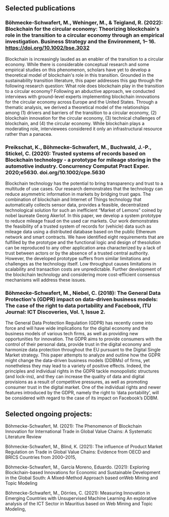## Selected publications

### Böhmecke-Schwafert, M., Wehinger, M., & Teigland, R. (2022): Blockchain for the circular economy: Theorizing blockchain's role in the transition to a circular economy through an empirical investigation. Business Strategy and the Environment, 1– 16. https://doi.org/10.1002/bse.3032
Blockchain is increasingly lauded as an enabler of the transition to a circular economy. While there is considerable conceptual research and some empirical studies on this phenomenon, scholars have yet to develop a theoretical model of blockchain's role in this transition. Grounded in the sustainability transition literature, this paper addresses this gap through the following research question: What role does blockchain play in the transition to a circular economy? Following an abductive approach, we conducted interviews with ground-level experts implementing blockchain innovations for the circular economy across Europe and the United States. Through a thematic analysis, we derived a theoretical model of the relationships among (1) drivers and barriers of the transition to a circular economy, (2) blockchain innovation for the circular economy, (3) technical challenges of blockchain, and (4) the circular economy. While blockchain plays a moderating role, interviewees considered it only an infrastructural resource rather than a panacea.

### Preikschat, K., Böhmecke-Schwafert, M., Buchwald, J.-P., Stickel, C. (2020): Trusted systems of records based on Blockchain technology - a prototype for mileage storing in the automotive industry. Concurrency Computat Pract Exper. 2020;e5630. doi.org/10.1002/cpe.5630
Blockchain technology has the potential to bring transparency and trust to a multitude of use cases. Our research demonstrates that the technology can reduce asymmetric information in markets by bridging trust gaps. The combination of blockchain and Internet of Things technology that automatically collects sensor data, provides a feasible, decentralized technological solution for such an inefficient “Market of Lemons” coined by nobel laureate Georg Akerlof. In this paper, we develop a system prototype to reduce mileage fraud on the used car markets. Our work demonstrates the feasibility of a trusted system of records for (vehicle) data such as mileage data using a distributed database based on the public Ethereum network and smart contracts. We have identified eight requirements that are fulfilled by the prototype and the functional logic and design of thesolution can be reproduced to any other application area characterized by a lack of trust between actors or by the absence of a trusted central authority. However, the developed prototype suffers from similar limitations and challenges as the technology itself. Low throughput causes limitations in scalability and transaction costs are unpredictable. Further development of the blockchain technology and considering more cost-efficient consensus mechanisms will address these issues.
    
### Böhmecke-Schwafert, M., Niebel, C. (2018): The General Data Protection's (GDPR) impact on data-driven business models: The case of the right to data portability and Facebook, ITU Journal: ICT Discoveries, Vol. 1, Issue 2.
The General Data Protection Regulation (GDPR) has recently come into force and will have wide implications for the digital economy and the business models of various tech firms, as well as providing new opportunities for innovation. The GDPR aims to provide consumers with the control of their personal data, provide trust in the digital economy and harmonize data protection throughout the EU pursuant to the Digital Single Market strategy. This paper attempts to analyze and outline how the GDPR might change the data-driven business models (DDBMs) of firms, yet nonetheless they may lead to a variety of positive effects. Indeed, the principles and individual rights in the GDPR tackle monopolistic structures (and lock-ins), and they can increase the quality of data and digital provisions as a result of competitive pressures, as well as promoting consumer trust in the digital market. One of the individual rights and newer features introduced by the GDPR, namely the right to ‘data portability’, will be considered with regard to the case of its impact on Facebook’s DDBM.


## Selected ongoing projects:

Böhmecke-Schwafert, M. (2021): The Phenomenon of Blockchain Innovation for International Trade in Global Value Chains: A Systematic Literature Review

Böhmecke-Schwafert, M., Blind, K. (2021): The influence of Product Market Regulation on Trade in Global Value Chains: Evidence from OECD and BRICS Countries from 2000–2015,

Böhmecke-Schwafert, M., García Moreno, Eduardo. (2021): Exploring Blockchain-based Innovations for Economic and Sustainable Development in the Global South: A Mixed-Method Approach based onWeb Mining and Topic Modeling

Böhmecke-Schwafert, M., Dörries, C. (2021): Measuring Innovation in Emerging Countries with Unsupervised Machine Learning An explorative analysis of the ICT Sector in Mauritius based on Web Mining and Topic Modeling,


